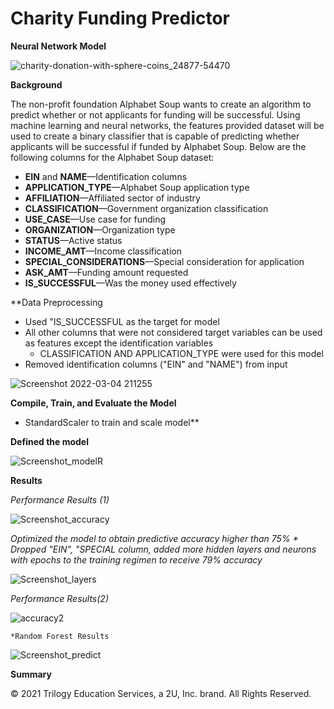 # Charity Funding Predictor
   **Neural Network Model**
 
![charity-donation-with-sphere-coins_24877-54470](https://user-images.githubusercontent.com/90159408/156863795-abbdd921-692e-4720-a960-ea88a1978f94.jpg)

**Background**

The non-profit foundation Alphabet Soup wants to create an algorithm to predict whether or not applicants for funding will be successful. Using machine learning and neural networks, the features provided dataset will be used to create a binary classifier that is capable of predicting whether applicants will be successful if funded by Alphabet Soup. Below are the following columns for the Alphabet Soup dataset:

* **EIN** and **NAME**—Identification columns
* **APPLICATION_TYPE**—Alphabet Soup application type
* **AFFILIATION**—Affiliated sector of industry
* **CLASSIFICATION**—Government organization classification
* **USE_CASE**—Use case for funding
* **ORGANIZATION**—Organization type
* **STATUS**—Active status
* **INCOME_AMT**—Income classification
* **SPECIAL_CONSIDERATIONS**—Special consideration for application
* **ASK_AMT**—Funding amount requested
* **IS_SUCCESSFUL**—Was the money used effectively

**Data Preprocessing
   
   * Used "IS_SUCCESSFUL as the target for model
   * All other columns that were not considered target variables can be used as features except the identification variables
      * CLASSIFICATION AND APPLICATION_TYPE were used for this model
   * Removed identification columns ("EIN" and "NAME") from input   
 
 ![Screenshot 2022-03-04 211255](https://user-images.githubusercontent.com/90159408/156863789-c1fe7455-ec19-4a4e-a7c3-957e135cf926.png)

**Compile, Train, and Evaluate the Model**

   * StandardScaler to train and scale model**
   
      
    
   **Defined the model**
   
   ![Screenshot_model](https://user-images.githubusercontent.com/90159408/156864710-f539dbf9-9a59-44b4-9c44-9f581e9146d3.png)R
      
   **Results**
      
   *Performance Results (1)*
         
   ![Screenshot_accuracy](https://user-images.githubusercontent.com/90159408/156864730-42ab05b9-4673-489f-bb3b-748f51da06fe.png)

   *Optimized the model to obtain predictive accuracy higher than 75%
      * Dropped "EIN", "SPECIAL column, added more hidden layers and neurons with epochs to the training regimen to receive 79% accuracy*
      
   ![Screenshot_layers](https://user-images.githubusercontent.com/90159408/156865263-a7e00064-b8bf-45dd-a715-891fdf433372.png)

      
   *Performance Results(2)*
   
   ![accuracy2](https://user-images.githubusercontent.com/90159408/156865123-59ce926f-28bb-46ed-a73a-27dbfb8bc16e.png)
            
    *Random Forest Results
    
   ![Screenshot_predict](https://user-images.githubusercontent.com/90159408/156865194-bc541578-ba7b-4a4d-bf38-6d9b949ef70f.png)


**Summary** 




© 2021  Trilogy Education Services, a 2U, Inc. brand. All Rights Reserved.	
